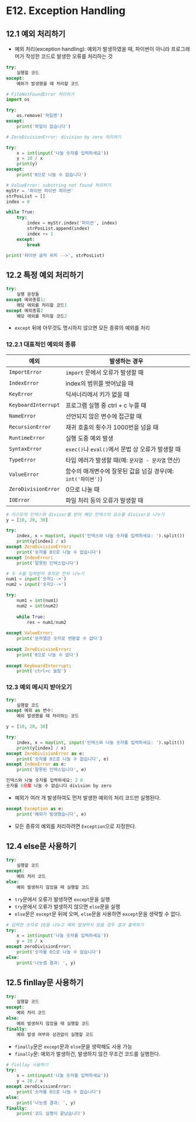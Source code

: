 # E12. Exception Handling

## 12.1 예외 처리하기

- 예외 처리(exception handling): 예외가 발생하였을 때, 파이썬이 아니라 프로그래머가 작성한 코드로 발생한 오류를 처리하는 것

```python
try:
    실행할 코드
except:
    예외가 발생했을 때 처리할 코드
```



```python
# FileNotFoundError 처리하기
import os

try:
    os.remove('파일명')
except:
    print('파일이 없습니다')
```



```python
# ZeroDivisionError: division by zero 처리하기

try:
    x = int(input('나눌 숫자를 입력하세요'))
    y = 10 / x
    print(y)
except:
    print('0으로 나눌 수 없습니다')
```



```python
# ValueError: substring not found 처리하기
myStr = '파이썬 파이썬 파이썬'
strPosList = []
index = 0

while True:
    try:
        index = myStr.index('파이썬', index)
        strPosList.append(index)
        index += 1
    except:
        break

print('파이썬 글자 위치 -->', strPosList)
```



## 12.2 특정 예외 처리하기

```python
try:
    실행 문장들
except 예외종류1:
    해당 에외를 처리할 코드1
except 예외종류2
    해당 에외를 처리할 코드2
```

- `except` 뒤에 아무것도 명시하지 않으면 모든 종류의 예외를 처리



### 12.2.1 대표적인 예외의 종류

| 예외                | 발생하는 경우                                                |
| ------------------- | ------------------------------------------------------------ |
| `ImportError`       | `import` 문에서 오류가 발생할 때                             |
| `IndexError`        | index의 범위를 벗어났을 때                                   |
| `KeyError`          | 딕셔너리에서 키가 없을 때                                    |
| `KeyboardInterrupt` | 프로그램 실행 중 ctrl + c 누를 때                            |
| `NameError`         | 선언되지 않은 변수에 접근할 때                               |
| `RecursionError`    | 재귀 호출의 횟수가 1000번을 넘을 때                          |
| `RuntimeError`      | 실행 도중 예외 발생                                          |
| `SyntaxError`       | `exec()`나 `eval()`에서 문법 상 오류가 발생할 때             |
| `TypeError`         | 타입 에러가 발생할 때(예: `문자열 - 문자열` 연산)            |
| `ValueError`        | 함수의 매개변수에 잘못된 값을 넘길 경우(예: `int('파이썬')`) |
| `ZeroDivisionError` | 0으로 나눌 때                                                |
| `IOError`           | 파일 처리 등의 오류가 발생할 때                              |



```python
# 리스트의 인덱스와 divisor를 받아 해당 인덱스의 요소를 divisor로 나누기
y = [10, 20, 30]

try:
    index, x = map(int, input('인덱스와 나눌 숫자를 입력하세요: ').split())
    print(y[index] / x)
except ZeroDivisionError:
    print('숫자를 0으로 나눌 수 없습니다')
except IndexError:
    print('잘못된 인덱스입니다')
```



```python
# 두 수를 입력받아 후자로 전자 나누기
num1 = input('숫자1-->')
num2 = input('숫자2-->')

try:
    num1 = int(num1)
    num2 = int(num2)
    
    while True:
        res = num1/num2
        
except ValueError:
    print('문자열은 숫자로 변환할 수 없다')
    
except ZeroDivisionError:
    print('0으로 나눌 수 없다')
    
except KeyboardInterrupt:
    print('ctrl+c 눌림')
```



### 12.3 예외 메시지 받아오기

```python
try:
    실행할 코드
except 예외 as 변수:
    예외 발생했을 때 처리하는 코드
```



```python
y = [10, 20, 30]

try:
    index, x = map(int, input('인덱스와 나눌 숫자를 입력하세요: ').split())
    print(y[index] / x)
except ZeroDivisionError as e:
    print('숫자를 0으로 나눌 수 없습니다', e)
except IndexError as e:
    print('잘못된 인덱스입니다', e)
```

```python
인덱스와 나눌 숫자를 입력하세요: 2 0
숫자를 0으로 나눌 수 없습니다 division by zero
```

- 예외가 여러 개 발생하여도 먼저 발생한 예외의 처리 코드만 실행된다.

```python
except Exception as e:
    print('예외가 발생했습니다', e)
```

- 모든 종류의 예외를 처리하려면 `Exception`으로 지정한다.



## 12.4 else문 사용하기

```python
try:
    실행할 코드
except:
    예외 처리 코드
else:
    예외 발생하지 않았을 때 실행할 코드
```

- `try`문에서 오류가 발생하면 `except`문을 실행
- `try`문에서 오류가 발생하지 않으면 `else`문을 실행
- `else`문은 `except`문 뒤에 오며, `else`문을 사용하면 `except`문을 생략할 수 없다.



```python
# 입력한 숫자로 10을 나누고 예외 발생하지 않을 경우 결과 출력하기
try:
    x = int(input('나눌 숫자를 입력하세요'))
    y = 10 / x
except zeroDivisionError:
    print('숫자를 0으로 나눌 수 없습니다')
else:
    print('나눗셈 결과: ', y)
```



## 12.5 finllay문 사용하기

```python
try:
    실행할 코드
except:
    예외 처리 코드
else:
    예외 발생하지 않았을 때 실행할 코드
finally:
    예외 발생 여부와 상관없이 실행할 코드
```

- `finally`문은 `except`문과 `else`문을 생략해도 사용 가능
- `finally`문: 예외가 발생하건, 발생하지 않건 무조건 코드를 실행한다.



```python
# finllay 사용하기
try:
    x = int(input('나눌 숫자를 입력하세요'))
    y = 10 / x
except zeroDivisionError:
    print('숫자를 0으로 나눌 수 없습니다')
else:
    print('나눗셈 결과: ', y)
finally:
    print('코드 실행이 끝났습니다')
```

